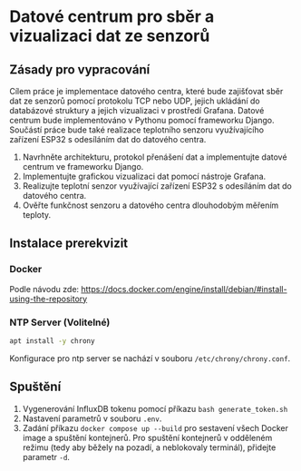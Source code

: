 # Datové centrum pro sběr a vizualizaci dat ze senzorů

## Zásady pro vypracování
Cílem práce je implementace datového centra, které bude zajišťovat sběr dat ze senzorů pomocí protokolu TCP nebo UDP, jejich ukládání do databázové struktury a jejich vizualizaci v prostředí Grafana. Datové centrum bude implementováno v Pythonu pomocí frameworku Django. Součástí práce bude také realizace teplotního senzoru využívajícího zařízení ESP32 s odesíláním dat do datového centra.
1. Navrhněte architekturu, protokol přenášení dat a implementujte datové centrum ve frameworku Django.
2. Implementujte grafickou vizualizaci dat pomocí nástroje Grafana.
3. Realizujte teplotní senzor využívající zařízení ESP32 s odesíláním dat do datového centra.
4. Ověřte funkčnost senzoru a datového centra dlouhodobým měřením teploty.

## Instalace prerekvizit
### Docker
Podle návodu zde:
https://docs.docker.com/engine/install/debian/#install-using-the-repository

### NTP Server (Volitelné)
```bash
apt install -y chrony
```
Konfigurace pro ntp server se nachází v souboru `/etc/chrony/chrony.conf`.

## Spuštění
1. Vygenerování InfluxDB tokenu pomocí příkazu `bash generate_token.sh`
2. Nastavení parametrů v souboru `.env`.
3. Zadání příkazu `docker compose up --build` pro sestavení všech Docker image a spuštění kontejnerů. Pro spuštění kontejnerů v odděleném režimu (tedy aby běžely na pozadí, a neblokovaly terminál), přidejte parametr `-d`.

